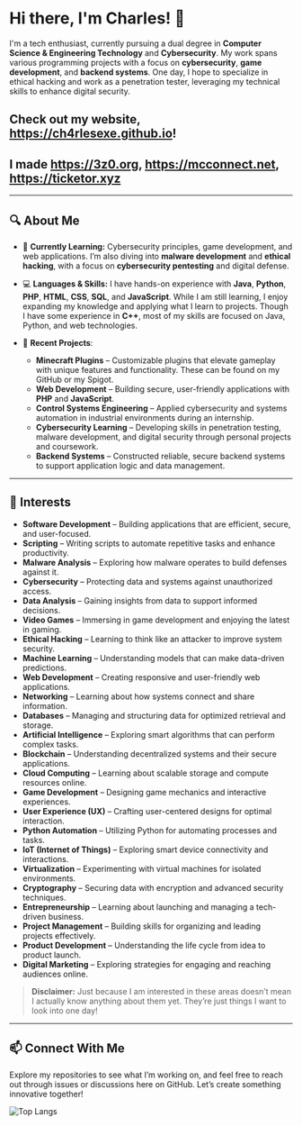 # Hi there, I'm Charles! 👋

I'm a tech enthusiast, currently pursuing a dual degree in **Computer Science & Engineering Technology** and **Cybersecurity**. My work spans various programming projects with a focus on **cybersecurity**, **game development**, and **backend systems**. One day, I hope to specialize in ethical hacking and work as a penetration tester, leveraging my technical skills to enhance digital security.

## Check out my website, https://ch4rlesexe.github.io!
## I made https://3z0.org, https://mcconnect.net, https://ticketor.xyz
---

## 🔍 About Me

- 🌱 **Currently Learning:** Cybersecurity principles, game development, and web applications. I’m also diving into **malware development** and **ethical hacking**, with a focus on **cybersecurity pentesting** and digital defense.

- 💻 **Languages & Skills:** I have hands-on experience with **Java**, **Python**, **PHP**, **HTML**, **CSS**, **SQL**, and **JavaScript**. While I am still learning, I enjoy expanding my knowledge and applying what I learn to projects. Though I have some experience in **C++**, most of my skills are focused on Java, Python, and web technologies.

- 🚀 **Recent Projects**:
  - **Minecraft Plugins** – Customizable plugins that elevate gameplay with unique features and functionality. These can be found on my GitHub or my Spigot.
  - **Web Development** – Building secure, user-friendly applications with **PHP** and **JavaScript**.
  - **Control Systems Engineering** – Applied cybersecurity and systems automation in industrial environments during an internship.
  - **Cybersecurity Learning** – Developing skills in penetration testing, malware development, and digital security through personal projects and coursework.
  - **Backend Systems** – Constructed reliable, secure backend systems to support application logic and data management.

---

## 🎯 Interests

- **Software Development** – Building applications that are efficient, secure, and user-focused.
- **Scripting** – Writing scripts to automate repetitive tasks and enhance productivity.
- **Malware Analysis** – Exploring how malware operates to build defenses against it.
- **Cybersecurity** – Protecting data and systems against unauthorized access.
- **Data Analysis** – Gaining insights from data to support informed decisions.
- **Video Games** – Immersing in game development and enjoying the latest in gaming.
- **Ethical Hacking** – Learning to think like an attacker to improve system security.
- **Machine Learning** – Understanding models that can make data-driven predictions.
- **Web Development** – Creating responsive and user-friendly web applications.
- **Networking** – Learning about how systems connect and share information.
- **Databases** – Managing and structuring data for optimized retrieval and storage.
- **Artificial Intelligence** – Exploring smart algorithms that can perform complex tasks.
- **Blockchain** – Understanding decentralized systems and their secure applications.
- **Cloud Computing** – Learning about scalable storage and compute resources online.
- **Game Development** – Designing game mechanics and interactive experiences.
- **User Experience (UX)** – Crafting user-centered designs for optimal interaction.
- **Python Automation** – Utilizing Python for automating processes and tasks.
- **IoT (Internet of Things)** – Exploring smart device connectivity and interactions.
- **Virtualization** – Experimenting with virtual machines for isolated environments.
- **Cryptography** – Securing data with encryption and advanced security techniques.
- **Entrepreneurship** – Learning about launching and managing a tech-driven business.
- **Project Management** – Building skills for organizing and leading projects effectively.
- **Product Development** – Understanding the life cycle from idea to product launch.
- **Digital Marketing** – Exploring strategies for engaging and reaching audiences online.

> **Disclaimer:** Just because I am interested in these areas doesn’t mean I actually know anything about them yet. They’re just things I want to look into one day!

---

## 📫 Connect With Me

Explore my repositories to see what I’m working on, and feel free to reach out through issues or discussions here on GitHub. Let’s create something innovative together!

![Top Langs](https://github-readme-stats.vercel.app/api/top-langs/?username=ch4rlesexe&layout=compact)
